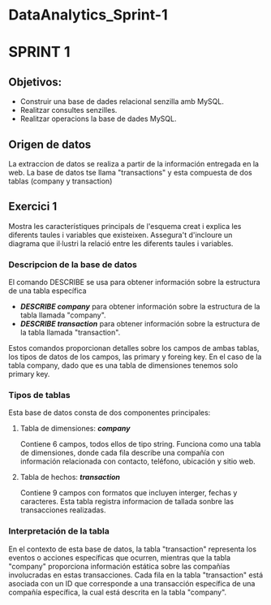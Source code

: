# DataAnalytics_Sprint-1
# SPRINT 1 
## Objetivos: 
- Construir una base de dades relacional senzilla amb MySQL.
- Realitzar consultes senzilles.
- Realitzar operacions la base de dades MySQL.
## Origen de datos

La extraccion de datos se realiza a partir de la información entregada en la web. La base de datos tse llama "transactions" y esta compuesta de dos tablas (company y transaction)

## Exercici 1
Mostra les característiques principals de l'esquema creat i explica les diferents taules i variables que existeixen. Assegura't d'incloure un diagrama que il·lustri la relació entre les diferents taules i variables.

### Descripcion de la base de datos
   El comando DESCRIBE se usa para obtener información sobre la estructura de una tabla específica
   - _**DESCRIBE company**_ para obtener información sobre la estructura de la tabla llamada "company".
   - _**DESCRIBE transaction**_ para obtener información sobre la estructura de la tabla llamada "transaction".
   
   Estos comandos proporcionan detalles sobre los campos de ambas tablas, los tipos de datos de los campos, las primary y foreing key. En el caso de la tabla company, dado que es una tabla de    dimensiones tenemos solo primary key. 
### Tipos de tablas
   Esta base de datos consta de dos componentes principales:
   1. Tabla de dimensiones: _**company**_
      
      Contiene 6 campos, todos ellos de tipo string.
      Funciona como una tabla de dimensiones, donde cada fila describe una compañía con información relacionada con contacto, teléfono, ubicación y sitio web.
   
   3. Tabla de hechos: _**transaction**_
   
      Contiene 9 campos con formatos que incluyen interger, fechas y caracteres. Esta tabla registra informacion de tallada sonbre las transacciones realizadas.
### Interpretación de la tabla
   En el contexto de esta base de datos, la tabla "transaction" representa los eventos o acciones específicas que ocurren, mientras que la tabla "company" proporciona información estática        sobre las compañías involucradas en estas transacciones. 
   Cada fila en la tabla "transaction" está asociada con un ID que corresponde a una transacción específica de una compañía específica, la cual está descrita en la tabla "company".





